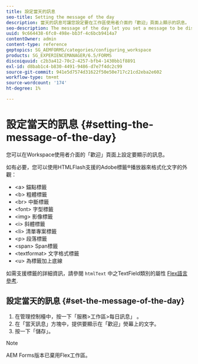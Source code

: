 ```yaml
---
title: 設定當天的訊息
seo-title: Setting the message of the day
description: 當天的訊息可讓您設定要在工作區使用者介面的「歡迎」頁面上顯示的訊息。
seo-description: The message of the day let you set a message to be displayed on the Welcome page in the Workspace user interface.
uuid: 9c664438-6fc0-498e-bb3f-4c6bcb9414a7
contentOwner: admin
content-type: reference
geptopics: SG_AEMFORMS/categories/configuring_workspace
products: SG_EXPERIENCEMANAGER/6.5/FORMS
discoiquuid: c2b3a412-70c2-4257-bfb4-1430bb1f8891
exl-id: d8bab1c4-b830-4491-9486-d7e7f4dc2c99
source-git-commit: 941e5d7574d31622f50e50e717c21cd2eba2e602
workflow-type: tm+mt
source-wordcount: '174'
ht-degree: 1%

---
```


# 設定當天的訊息 {#setting-the-message-of-the-day}

您可以在Workspace使用者介面的「歡迎」頁面上設定要顯示的訊息。

如有必要，您可以使用HTMLFlash支援的Adobe標籤®播放器來格式化文字的外觀：

* &lt;a> 錨點標籤
* &lt;b> 粗體標籤
* &lt;br> 中斷標籤
* &lt;font> 字型標籤
* &lt;img> 影像標籤
* &lt;i> 斜體標籤
* &lt;li> 清單專案標籤
* &lt;p> 段落標籤
* &lt;span> Span標籤
* &lt;textformat> 文字格式標籤
* &lt;u> 為標籤加上底線

如需支援標籤的詳細資訊，請參閱 `htmlText` 中之TextField類別的屬性 [Flex語言參考](https://flex.apache.org/).

## 設定當天的訊息 {#set-the-message-of-the-day}

1. 在管理控制檯中，按一下「服務>工作區>每日訊息」 。
1. 在「當天訊息」方塊中，提供要顯示在「歡迎」熒幕上的文字。
1. 按一下「儲存」。

>[!NOTE]
>
>AEM Forms版本已棄用Flex工作區。
